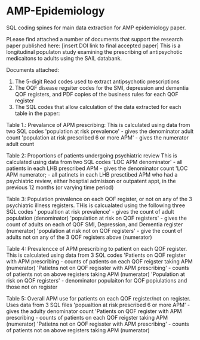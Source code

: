 # AMP-Epidemiology
SQL coding spines for main data extraction for AMP epidemiology paper. 

PLease find attached a number of documents that support the research paper published here: [insert DOI link to final accepted paper] This is a longitudinal populaton study examining the prescribing of antipsychotic medicaitons to adults using the SAIL databank.

Documents attached:
1. The 5-digit Read codes used to extract antipsychotic prescriptions
2. The OQF disease regsiter codes for the SMI, depression and dementia QOF registers, and PDF copies of the business rules for each QOF register
3. The SQL codes that allow calculation of the data extracted for each table in the paper:

Table 1.: Prevalance of APM prescribing: This is calculated using data from two SQL codes
              'population at risk prevalence' - gives the denominator adult count
              'population at risk prescribed 6 or more APM' - gives the numerator adult count
   
Table 2: Proportions of patients undergoing psychiatric review This is calculated using data from two SQL codes
               'LOC APM denominator' - all patients in each LHB prescribed APM - gives the denominator count
               'LOC APM numerator;  - all patinets in each LHB presctibed APM who had a psychiatric review, either hosptial admisison or outpatent appt, in the previous 12 months (or varying time period)

Table 3:  Population prevalence on each QOF register, or not on any of the 3 psychiatric illness registers. THis is calcualated using the following three SQL codes
               ' popualtion at risk prevalence' - gives the count of adult population (denominator)
               'population at risk on QOF registers' - gives the count of adults on each of QOF SMI, Depression, and Dementia register (numerator)
               'population at risk not on QOF registers' - give the count of adults not on any of the 3 QOF registers above (numerator)

 Table 4:  Prevalencce of APM prescribing to patient on each QOF register. This is calculated using data from 3 SQL codes
               'Patients on QOF register with APM prescribing - counts of patients on each QOF reigster taking APM (numerator)
               'Patietns not on QOF regisster with APM prescribing' - counts of patients not on above registers taking APM (numerator)
               'Population at risk on QOF registers' - denominator populaiton for QOF popiulations and those not on register

Table 5:  Overall APM use for patients on each QOF register/not on register. Uses data from 3 SQL files
               'popualtion at risk prescribed 6 or more APM' - gives the adulty denominator count
               'Patients on QOF register with APM prescribing - counts of patients on each QOF reigster taking APM (numerator)
               'Patietns not on QOF regisster with APM prescribing' - counts of patients not on above registers taking APM (numerator)
               
               
   
               
